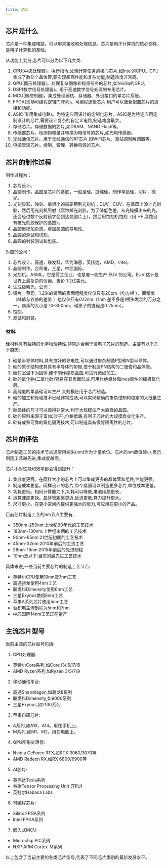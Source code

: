 ```yaml
---
title: 芯片
---
```

## 芯片是什么
芯片是一种集成电路，可以用来接收和处理信息。芯片是电子计算机的核心部件，是电子计算机的基础。

从功能上划分,芯片可以分为以下几大类:
1. CPU(中央处理器)。执行指令,处理计算任务的核心芯片,如Intel的CPU。CPU集成了数亿个晶体管,要实现超高性能和复杂功能,制造难度非常高。
2. GPU(图形处理器)。处理复杂图像和视频任务的芯片,如Nvidia的GPU。
3. DSP(数字信号处理器)。用于高速数字信号处理的专用芯片。
4. MCU(微控制器)。集成处理器核、存储器、外设接口的单芯片系统。
5. FPGA(现场可编程逻辑门阵列)。可编程逻辑芯片,用户可以重新配置芯片的连接和功能。
6. ASIC(专用集成电路)。为特定应用设计的定制化芯片。ASIC是为特定应用定制设计的芯片,需要设计复杂的自定义电路,制造难度最大。
7. 存储芯片。存储数据的芯片,如DRAM、NAND Flash等。
8. 传感器芯片。检测物理量并转换为电信号的芯片,如光电传感器。
9. 无线通信芯片。用于无线通信的RF芯片,如WiFi芯片、基站调制解调器等。
10. 电源管理芯片。控制、管理、转换电源的芯片。

## 芯片的制作过程
制作过程为：
1. 芯片设计。
2. 晶圆制作。晶圆是芯片的基底，一般是硅。提纯硅，制作单晶硅，切片，抛光。
3. 光刻显影，蚀刻。做很小的需要用到光刻机：DUV，EUV。在晶圆上涂上光刻胶，然后用光刻机照射（腐蚀掉光刻胶，为了降低色差，从光掩模出来的光，还会经过数个反射镜才会到达晶圆片上），然后用蚀刻机蚀刻（用 HF 腐蚀没有被光刻胶保护的晶圆）。
4. 晶圆里掺加杂质。增加晶圆的导电性。
5. 晶圆的测试和切割。
6. 晶圆的封装测试和包装。

对应的公司：
1. 芯片设计。高通，联发科，华为海思，英伟达，AMD，Intel。
2. 晶圆制作。台积电，三星，中芯国际。
3. 光刻机。ASML。它是荷兰企业，也是唯一能生产 EUV 的公司。EUV 估计是世界上最复杂的仪器。售价 1.2亿美元。
  1. 生成极紫光。公司：
  2. 镜片。蔡司。1.2米的镜面的表面粗糙度仅仅只有20pm（均方根 ），面精度（峰值与谷值的差值 ）也仅仅只有0.12nm（1nm 差不多是1根头发丝的万分之一，病毒的大小是 10-300nm，硅原子的直径是0.25nm）。
4. 蚀刻。
5. 测试和封装。

### 材料
硅材料具有独特的化学物理特性,非常适合用于微电子芯片的制造。主要有以下几个原因:

1. 硅是半导体材料,具有良好的导电性,可以通过掺杂制造P型和N型半导体。
2. 硅的原子结构使其具有半导体的带隙,便于制造PN结构的二极管和晶体管。
3. 硅在室温下为固体,便于制作硬质晶圆,可进行微细加工。
4. 硅的氧化物(二氧化硅)容易在其表面形成,可用作绝缘体和mos器件的栅极氧化层。
5. 高纯度的单晶硅可以生产,大规模应用于芯片制造。
6. 硅的加工和处理技术已经非常成熟,可以实现精确的掺杂控制和稳定的大批量生产。
7. 硅晶体的尺寸可以做得非常大,利于大规模生产大直径的晶圆。
8. 硅的原料来源丰富(如沙子),价格低廉,有利于芯片的大规模商业化生产。
9. 硅有成熟可靠的氧化隔离技术,可以制造具有很好隔离性的芯片。

## 芯片的评估
芯片制造工艺的技术节点通常用纳米(nm)作为计量单位。芯片的nm数值越小,表示制造工艺越先进,集成度越高。

芯片小对性能和效率都会得到提升：
1. 集成度更高。在同样大小的芯片上可以集成更多的晶体管和组件,性能更强。
2. 制造成本更低。同样设计的芯片,每个晶圆可以制造更多芯片,单位成本更低。
3. 功耗更低。相同计算能力下,功耗可以降低,电池续航更长。
4. 运算速度更快。晶体管距离更近,延迟更低,算力提升更大。
5. 尺寸更小。在更小空间内提供更强大的能力,可应用在更小的产品。

目前芯片制造工艺的nm节点主要有:

- 350nm-250nm:上世纪90年代的工艺技术
- 180nm-130nm:上世纪末期的工艺技术
- 90nm-65nm:21世纪初期的工艺技术
- 45nm-32nm:2010年前后的主流工艺
- 28nm-16nm:2015年前后的先进制程 
- 10nm及以下:当前的最先进工艺技术

具体来说,一些当前主要芯片的制造工艺节点:
- 英特尔CPU使用10nm及7nm工艺
- 高通骁龙使用4nm工艺
- 联发科Dimensity使用6nm工艺 
- 三星Exynos使用8nm工艺
- 苹果A系列芯片使用5nm工艺
- 台积电主流制程为5nm和7nm
- 中芯国际14nm工艺正在量产

## 主流芯片型号
当前主流的芯片型号包括:

1. CPU处理器:
- 英特尔Core系列,如Core i3/i5/i7/i9
- AMD Ryzen系列,如Ryzen 3/5/7/9

2. 移动通信平台:
- 高通Snapdragon,如骁龙8系列
- 联发科Dimensity,如9000系列 
- 三星Exynos,如2100系列

3. 苹果自研芯片:
- A系列,如A13、A14。用在手机上。
- M系列,如M1、M2。用在电脑上。

4. GPU图形处理器:
- Nvidia GeForce RTX,如RTX 3060/3070等
- AMD Radeon RX,如RX 6800/6900等

5. AI芯片:
- 英伟达Tesla系列
- 谷歌Tensor Processing Unit (TPU)
- 英特尔Habana Labs

6. 可编程芯片:
- Xilinx FPGA系列
- Intel FPGA系列

7. 嵌入式MCU:
- Microchip PIC系列
- NXP ARM Cortex-M系列

以上包含了当前主要的各类芯片型号,代表了不同芯片类别的最新发展水平。